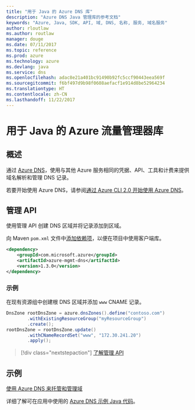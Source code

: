```yaml
---
title: "用于 Java 的 Azure DNS 库"
description: "Azure DNS Java 管理库的参考文档"
keywords: "Azure, Java, SDK, API, 域, DNS, 名称, 服务, 域名服务"
author: rloutlaw
ms.author: routlaw
manager: douge
ms.date: 07/11/2017
ms.topic: reference
ms.prod: azure
ms.technology: azure
ms.devlang: java
ms.service: dns
ms.openlocfilehash: adac8e21a401bc91490b92fc5ccf90443eea569f
ms.sourcegitcommit: f6bf497d9b98f0608aefacf1e914d8be52964234
ms.translationtype: HT
ms.contentlocale: zh-CN
ms.lasthandoff: 11/22/2017
---
```

# <a name="azure-traffic-manager-libraries-for-java"></a>用于 Java 的 Azure 流量管理器库

## <a name="overview"></a>概述

通过 [Azure DNS](/azure/dns/dns-overview)，使用与其他 Azure 服务相同的凭据、API、工具和计费来提供域名解析和管理 DNS 记录。

若要开始使用 Azure DNS，请参阅[通过 Azure CLI 2.0 开始使用 Azure DNS](/azure/dns/dns-getstarted-cli)。

## <a name="management-api"></a>管理 API

使用管理 API 创建 DNS 区域并将记录添加到区域。

向 Maven `pom.xml` 文件中[添加依赖项](https://maven.apache.org/guides/getting-started/index.html#How_do_I_use_external_dependencies)，以便在项目中使用客户端库。

```XML
<dependency>
    <groupId>com.microsoft.azure</groupId>
    <artifactId>azure-mgmt-dns</artifactId>
    <version>1.3.0</version>
</dependency>
```   

### <a name="example"></a>示例

在现有资源组中创建根 DNS 区域并添加 `www` CNAME 记录。

```java
DnsZone rootDnsZone = azure.dnsZones().define("contoso.com")
        .withExistingResourceGroup("myResourceGroup")
        .create();
rootDnsZone = rootDnsZone.update()
        .withCNameRecordSet("www", "172.30.241.20")
        .apply();
```

> [!div class="nextstepaction"]
> [了解管理 API](/java/api/overview/azure/dns/managementapi)

## <a name="samples"></a>示例

[使用 Azure DNS 来托管和管理域](https://github.com/Azure-Samples/dns-java-host-and-manage-your-domains)

详细了解可在应用中使用的 [Azure DNS 示例 Java 代码](https://azure.microsoft.com/resources/samples/?platform=java&term=dns)。

<!---Loc Comment: Please, refer to conversation section to check the issue. Thanks.--->
